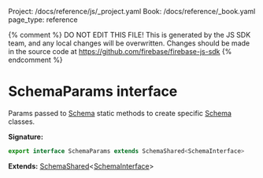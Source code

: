 Project: /docs/reference/js/_project.yaml
Book: /docs/reference/_book.yaml
page_type: reference

{% comment %}
DO NOT EDIT THIS FILE!
This is generated by the JS SDK team, and any local changes will be
overwritten. Changes should be made in the source code at
https://github.com/firebase/firebase-js-sdk
{% endcomment %}

# SchemaParams interface
Params passed to [Schema](./ai.schema.md#schema_class) static methods to create specific [Schema](./ai.schema.md#schema_class) classes.

<b>Signature:</b>

```typescript
export interface SchemaParams extends SchemaShared<SchemaInterface> 
```
<b>Extends:</b> [SchemaShared](./ai.schemashared.md#schemashared_interface)<!-- -->&lt;[SchemaInterface](./ai.schemainterface.md#schemainterface_interface)<!-- -->&gt;


